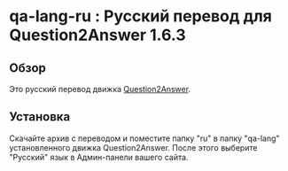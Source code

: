 ﻿﻿qa-lang-ru : Русский перевод для Question2Answer 1.6.3
==============================================================================

Обзор
--------
Это русский перевод движка 
[Question2Answer](http://www.question2answer.org/).

Установка
------------
Скачайте архив с переводом и поместите папку "ru" в папку "qa-lang" 
установленного движка Question2Answer. После этого выберите "Русский" язык 
в Админ-панели вашего сайта.
